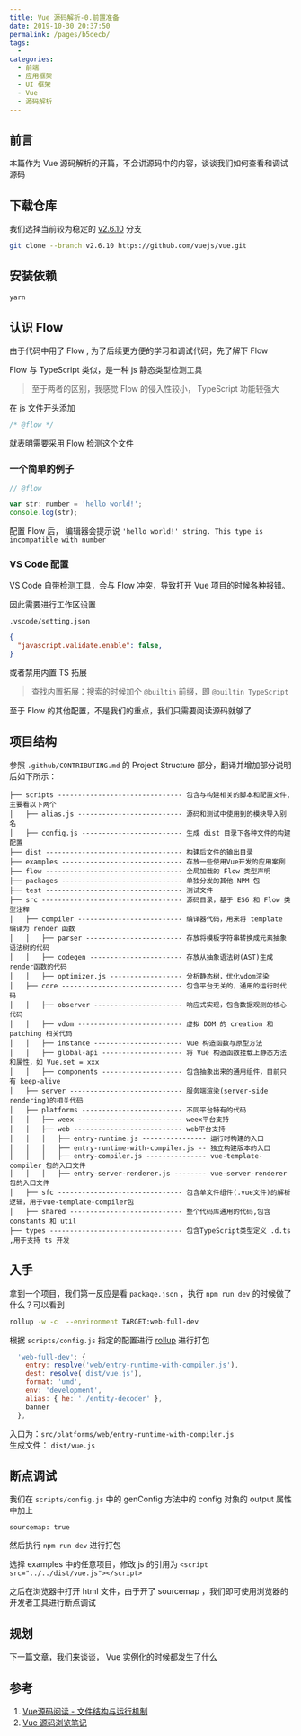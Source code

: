 ```yaml
---
title: Vue 源码解析-0.前置准备
date: 2019-10-30 20:37:50
permalink: /pages/b5decb/
tags: 
  - 
categories: 
  - 前端
  - 应用框架
  - UI 框架
  - Vue
  - 源码解析
---
```

## 前言

本篇作为 Vue 源码解析的开篇，不会讲源码中的内容，谈谈我们如何查看和调试源码


## 下载仓库

我们选择当前较为稳定的 [v2.6.10](https://github.com/vuejs/vue/tree/v2.6.10) 分支
```sh
git clone --branch v2.6.10 https://github.com/vuejs/vue.git
```

## 安装依赖

```sh
yarn
```

## 认识 Flow 

由于代码中用了 Flow , 为了后续更方便的学习和调试代码，先了解下 Flow

Flow 与 TypeScript 类似，是一种 js 静态类型检测工具

> 至于两者的区别，我感觉 Flow 的侵入性较小， TypeScript 功能较强大

在 js 文件开头添加
```js
/* @flow */
```

就表明需要采用 Flow 检测这个文件

### 一个简单的例子
```js
// @flow

var str: number = 'hello world!';
console.log(str);
```
配置 Flow 后， 编辑器会提示说 `'hello world!' string. This type is incompatible with number`

### VS Code 配置

VS Code 自带检测工具，会与 Flow 冲突，导致打开 Vue 项目的时候各种报错。

因此需要进行工作区设置

`.vscode/setting.json`
```json
{
  "javascript.validate.enable": false,
}
```
或者禁用内置 TS 拓展
> 查找内置拓展：搜索的时候加个 `@builtin` 前缀，即 `@builtin TypeScript` 

至于 Flow 的其他配置，不是我们的重点，我们只需要阅读源码就够了

## 项目结构

参照 `.github/CONTRIBUTING.md` 的 Project Structure 部分，翻译并增加部分说明后如下所示：

```
├── scripts ------------------------------- 包含与构建相关的脚本和配置文件,主要看以下两个
│   ├── alias.js -------------------------- 源码和测试中使用到的模块导入别名
│   ├── config.js ------------------------- 生成 dist 目录下各种文件的构建配置
├── dist ---------------------------------- 构建后文件的输出目录
├── examples ------------------------------ 存放一些使用Vue开发的应用案例
├── flow ---------------------------------- 全局加载的 Flow 类型声明
├── packages ------------------------------ 单独分发的其他 NPM 包
├── test ---------------------------------- 测试文件
├── src ----------------------------------- 源码目录，基于 ES6 和 Flow 类型注释
│   ├── compiler -------------------------- 编译器代码，用来将 template 编译为 render 函数
│   │   ├── parser ------------------------ 存放将模板字符串转换成元素抽象语法树的代码
│   │   ├── codegen ----------------------- 存放从抽象语法树(AST)生成render函数的代码
│   │   ├── optimizer.js ------------------ 分析静态树，优化vdom渲染
│   ├── core ------------------------------ 包含平台无关的，通用的运行时代码
│   │   ├── observer ---------------------- 响应式实现，包含数据观测的核心代码
│   │   ├── vdom -------------------------- 虚拟 DOM 的 creation 和 patching 相关代码
│   │   ├── instance ---------------------- Vue 构造函数与原型方法
│   │   ├── global-api -------------------- 将 Vue 构造函数挂载上静态方法和属性，如 Vue.set = xxx
│   │   ├── components -------------------- 包含抽象出来的通用组件，目前只有 keep-alive
│   ├── server ---------------------------- 服务端渲染(server-side rendering)的相关代码
│   ├── platforms ------------------------- 不同平台特有的代码
│   │   ├── weex -------------------------- weex平台支持
│   │   ├── web --------------------------- web平台支持
│   │   │   ├── entry-runtime.js ---------------- 运行时构建的入口
│   │   │   ├── entry-runtime-with-compiler.js -- 独立构建版本的入口
│   │   │   ├── entry-compiler.js --------------- vue-template-compiler 包的入口文件
│   │   │   ├── entry-server-renderer.js -------- vue-server-renderer 包的入口文件
│   ├── sfc ------------------------------- 包含单文件组件(.vue文件)的解析逻辑，用于vue-template-compiler包
│   ├── shared ---------------------------- 整个代码库通用的代码,包含 constants 和 util
├── types --------------------------------- 包含TypeScript类型定义 .d.ts ,用于支持 ts 开发
```

## 入手

拿到一个项目，我们第一反应是看 `package.json` ，执行 `npm run dev` 的时候做了什么？可以看到
```sh
rollup -w -c  --environment TARGET:web-full-dev
```
根据 `scripts/config.js` 指定的配置进行 [rollup](https://www.rollupjs.com/guide/) 进行打包
```js
  'web-full-dev': {
    entry: resolve('web/entry-runtime-with-compiler.js'),
    dest: resolve('dist/vue.js'),
    format: 'umd',
    env: 'development',
    alias: { he: './entity-decoder' },
    banner
  },
```
入口为：`src/platforms/web/entry-runtime-with-compiler.js` \
生成文件： `dist/vue.js`

## 断点调试

我们在 `scripts/config.js` 中的 genConfig 方法中的 config 对象的 output 属性中加上
```
sourcemap: true
```
然后执行 `npm run dev` 进行打包

选择 examples 中的任意项目，修改 js 的引用为 `<script src="../../dist/vue.js"></script>`

之后在浏览器中打开 html 文件，由于开了 sourcemap ，我们即可使用浏览器的开发者工具进行断点调试

## 规划

下一篇文章，我们来谈谈， Vue 实例化的时候都发生了什么

## 参考

1. [Vue源码阅读 - 文件结构与运行机制](https://juejin.im/post/5b38830de51d455888216675)
2. [Vue 源码浏览笔记](https://chuchencheng.com/2019/01/10/Vue%E6%BA%90%E7%A0%81%E6%B5%8F%E8%A7%88%E7%AC%94%E8%AE%B0-0/#more)